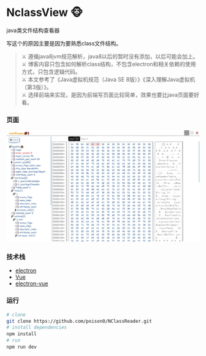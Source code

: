 # NclassView 🐵
java类文件结构查看器

写这个的原因主要是因为要熟悉class文件结构。    
>⚔️ 遵循java8jvm规范解析，java8以后的暂时没有添加，以后可能会加上。    
>⚔️ 博客内容只包含如何解析class结构，不包含electron和相关依赖的使用方式，只包含逻辑代码。   
>⚔️ 本文参考了《Java虚拟机规范（Java SE 8版）》《深入理解Java虚拟机（第3版）》。   
>⚔️ 选择前端来实现，是因为前端写页面比较简单，效果也要比java页面要好看。 

### 页面
![图片](https://raw.githubusercontent.com/poison0/NClassReader/main/showPic/2021-01-31%20131048.jpg)

### 技术栈
*   [electron](https://github.com/electron/electron)
*   [Vue](https://github.com/vuejs/vue)
*   [electron-vue](https://github.com/SimulatedGREG/electron-vue)

### 运行

``` bash
# clone
git clone https://github.com/poison0/NClassReader.git
# install dependencies
npm install
# run
npm run dev
```
